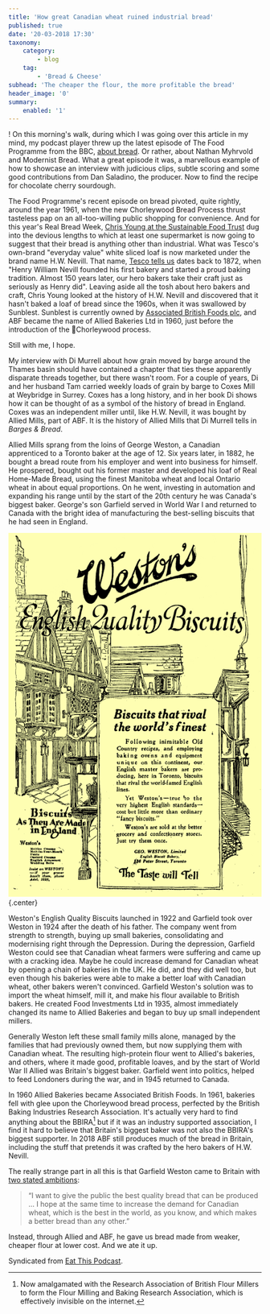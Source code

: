 ```yaml
---
title: 'How great Canadian wheat ruined industrial bread'
published: true
date: '20-03-2018 17:30'
taxonomy:
    category:
        - blog
    tag:
        - 'Bread & Cheese'
subhead: 'The cheaper the flour, the more profitable the bread'
header_image: '0'
summary:
    enabled: '1'
---
```


! On this morning's walk, during which I was going over this article in my mind, my podcast player threw up the latest episode of The Food Programme from the BBC, [about bread](https://www.bbc.co.uk/programmes/b09vz6r3). Or rather, about Nathan Myhrvold and Modernist Bread. What a great episode it was, a marvellous example of how to showcase an interview with judicious clips, subtle scoring and some good contributions from Dan Saladino, the producer. Now to find the recipe for chocolate cherry sourdough.

The Food Programme's recent episode on bread pivoted, quite rightly, around the year 1961, when the new Chorleywood Bread Process thrust tasteless pap on an all-too-willing public shopping for convenience. And for this year's Real Bread Week, [Chris Young at the Sustainable Food Trust](http://sustainablefoodtrust.org/articles/first-it-was-fake-farms-now-fake-bakeries/) dug into the devious lengths to which at least one supermarket is now going to suggest that their bread is anything other than industrial. What was Tesco's own-brand "everyday value" white sliced loaf is now marketed under the brand name H.W. Nevill. That name, [Tesco tells us](https://www.tesco.com/groceries/en-GB/products/299045558) dates back to 1872, when "Henry William Nevill founded his first bakery and started a proud baking tradition. Almost 150 years later, our hero bakers take their craft just as seriously as Henry did". Leaving aside all the tosh about hero bakers and craft, Chris Young looked at the history of H.W. Nevill and discovered that it hasn't baked a loaf of bread since the 1960s, when it was swallowed by Sunblest. Sunblest is currently owned by [Associated British Foods plc](https://en.wikipedia.org/wiki/Associated_British_Foods), and ABF became the name of Allied Bakeries Ltd in 1960, just before the introduction of the Chorleywood process.

Still with me, I hope.

My interview with Di Murrell about how grain moved by barge around the Thames basin should have contained a chapter that ties these apparently disparate threads together, but there wasn't room. For a couple of years, Di and her husband Tam carried weekly loads of grain by barge to Coxes Mill at Weybridge in Surrey. Coxes has a long history, and in her book Di shows how it can be thought of as a symbol of the history of bread in England. Coxes was an independent miller until, like H.W. Nevill, it was bought by Allied Mills, part of ABF. It is the history of Allied Mills that Di Murrell tells in *Barges & Bread*.

Allied Mills sprang from the loins of George Weston, a Canadian apprenticed to a Toronto baker at the age of 12. Six years later, in 1882, he bought a bread route from his employer and went into business for himself. He prospered, bought out his former master and developed his loaf of Real Home-Made Bread, using the finest Manitoba wheat and local Ontario wheat in about equal proportions. On he went, investing in automation and expanding his range until by the start of the 20th century he was Canada's biggest baker. George's son Garfield served in World War I and returned to Canada with the bright idea of manufacturing the best-selling biscuits that he had seen in England. 

![Biscuit advertisement](Weston's_English_Quality_Biscuits_ad_Toronto_Daily_Star_Nov_15_1922.png){.center} 

Weston's English Quality Biscuits launched in 1922 and Garfield took over Weston in 1924 after the death of his father. The company went from strength to strength, buying up small bakeries, consolidating and modernising right through the Depression. During the depression, Garfield Weston could see that Canadian wheat farmers were suffering and came up with a cracking idea. Maybe he could increase demand for Canadian wheat by opening a chain of bakeries in the UK. He did, and they did well too, but even though his bakeries were able to make a better loaf with Canadian wheat, other bakers weren't convinced. Garfield Weston's solution was to import the wheat himself, mill it, and make his flour available to British bakers. He created Food Investments Ltd in 1935, almost immediately changed its name to Allied Bakeries and began to buy up small independent millers.

Generally Weston left these small family mills alone, managed by the families that had previously owned them, but now supplying them with Canadian wheat. The resulting high-protein flour went to Allied's bakeries, and others, where it made good, profitable loaves, and by the start of World War II Allied was Britain's biggest baker. Garfield went into politics, helped to feed Londoners during the war, and in 1945 returned to Canada. 

In 1960 Allied Bakeries became Associated British Foods. In 1961, bakeries fell with glee upon the Chorleywood bread process, perfected by the British Baking Industries Research Association. It's actually very hard to find anything about the BBIRA[^1] but if it was an industry supported association, I find it hard to believe that Britain's biggest baker was not also the BBIRA's biggest supporter. In 2018 ABF still produces much of the bread in Britain, including the stuff that pretends it was crafted by the hero bakers of H.W. Nevill.

The really strange part in all this is that Garfield Weston came to Britain with [two stated ambitions](http://www.weston.ca/PDF/GWL_History_Britains_Biggest_Baker.pdf):

> “I want to give the public the best quality bread that can be produced ... I hope at the same time to increase the demand for Canadian wheat, which is the best in the world, as you know, and which makes a better bread than any other.”

Instead, through Allied and ABF, he gave us bread made from weaker, cheaper flour at lower cost. And we ate it up.

Syndicated from <a class="u-url u-uid" href="https://www.eatthispodcast.com/how-great-canadian-wheat-ruined-industrial-bread/" >Eat This Podcast</a >.

[^1]: Now amalgamated with the Research Association of British Flour Millers to form the Flour Milling and Baking Research Association, which is effectively invisible on the internet.
